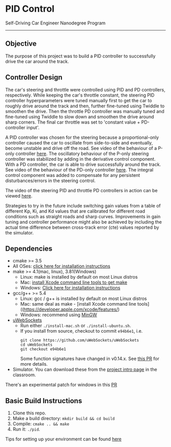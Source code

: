 # PID Control
Self-Driving Car Engineer Nanodegree Program

---

## Objective

The purpose of this project was to build a PID controller to successfully drive the car around the track. 

## Controller Design

The car's steering and throttle were controlled using PID and PD controllers, respectively. While keeping the car's throttle constant, the steering PID controller hyperparameters were tuned manually first to get the car to roughly drive around the track and then, further fine-tuned using Twiddle to smoothen the drive. Then the throttle PD controller was manually tuned and fine-tuned using Twiddle to slow down and smoothen the drive around sharp corners. The final car throttle was set to 'constant value + PD-controller input'.

A PID controller was chosen for the steering because a proportional-only controller caused the car to oscillate from side-to-side and eventually, become unstable and drive off the road. See video of the behaviour of a P-only controller [here](https://github.com/anammy/PID-Control/blob/master/videos/P_only.mp4). The oscillatory behaviour of the P-only steering controller was stabilized by adding in the derivative control component. With a PD controller, the car is able to drive successfully around the track. See video of the behaviour of the PD-only controller [here](https://github.com/anammy/PID-Control/blob/master/videos/PDonly_.mp4). The integral control component was added to compensate for any persistent disturbances/errors in the steering control.

The video of the steering PID and throttle PD controllers in action can be viewed [here](https://github.com/anammy/PID-Control/blob/master/videos/PID_.mp4).

Strategies to try in the future include switching gain values from a table of different Kp, Ki, and Kd values that are calibrated for different road conditions such as straight roads and sharp curves. Improvements in gain tuning and controller performance might also be achieved by including the actual time difference between cross-track error (cte) values reported by the simulator. 

## Dependencies

* cmake >= 3.5
 * All OSes: [click here for installation instructions](https://cmake.org/install/)
* make >= 4.1(mac, linux), 3.81(Windows)
  * Linux: make is installed by default on most Linux distros
  * Mac: [install Xcode command line tools to get make](https://developer.apple.com/xcode/features/)
  * Windows: [Click here for installation instructions](http://gnuwin32.sourceforge.net/packages/make.htm)
* gcc/g++ >= 5.4
  * Linux: gcc / g++ is installed by default on most Linux distros
  * Mac: same deal as make - [install Xcode command line tools]((https://developer.apple.com/xcode/features/)
  * Windows: recommend using [MinGW](http://www.mingw.org/)
* [uWebSockets](https://github.com/uWebSockets/uWebSockets)
  * Run either `./install-mac.sh` or `./install-ubuntu.sh`.
  * If you install from source, checkout to commit `e94b6e1`, i.e.
    ```
    git clone https://github.com/uWebSockets/uWebSockets 
    cd uWebSockets
    git checkout e94b6e1
    ```
    Some function signatures have changed in v0.14.x. See [this PR](https://github.com/udacity/CarND-MPC-Project/pull/3) for more details.
* Simulator. You can download these from the [project intro page](https://github.com/udacity/self-driving-car-sim/releases) in the classroom.

There's an experimental patch for windows in this [PR](https://github.com/udacity/CarND-PID-Control-Project/pull/3)

## Basic Build Instructions

1. Clone this repo.
2. Make a build directory: `mkdir build && cd build`
3. Compile: `cmake .. && make`
4. Run it: `./pid`. 

Tips for setting up your environment can be found [here](https://classroom.udacity.com/nanodegrees/nd013/parts/40f38239-66b6-46ec-ae68-03afd8a601c8/modules/0949fca6-b379-42af-a919-ee50aa304e6a/lessons/f758c44c-5e40-4e01-93b5-1a82aa4e044f/concepts/23d376c7-0195-4276-bdf0-e02f1f3c665d)
